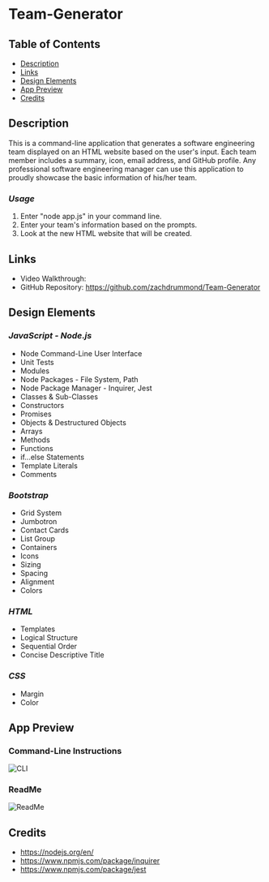 # Team-Generator

## Table of Contents
* [Description](#Description)
* [Links](#Links)
* [Design Elements](#Design-Elements)
* [App Preview](#App-Preview)
* [Credits](#Credits)

## Description
This is a command-line application that generates a software engineering team displayed on an HTML website based on the user's input. Each team member includes a summary, icon, email address, and GitHub profile. Any professional software engineering manager can use this application to proudly showcase the basic information of his/her team.

### *Usage*
1. Enter "node app.js" in your command line.
2. Enter your team's information based on the prompts.
3. Look at the new HTML website that will be created.

## Links
* Video Walkthrough: 
* GitHub Repository: https://github.com/zachdrummond/Team-Generator

## Design Elements
### *JavaScript - Node.js*
* Node Command-Line User Interface
* Unit Tests
* Modules
* Node Packages - File System, Path
* Node Package Manager - Inquirer, Jest
* Classes & Sub-Classes
* Constructors
* Promises
* Objects & Destructured Objects
* Arrays
* Methods
* Functions
* if...else Statements
* Template Literals
* Comments

### *Bootstrap*
* Grid System
* Jumbotron
* Contact Cards
* List Group
* Containers
* Icons
* Sizing
* Spacing
* Alignment
* Colors

### *HTML*
* Templates
* Logical Structure
* Sequential Order
* Concise Descriptive Title

### *CSS*
* Margin
* Color

## App Preview
### Command-Line Instructions
![CLI](./images/)
### ReadMe
![ReadMe](./images/)

## Credits
* https://nodejs.org/en/
* https://www.npmjs.com/package/inquirer
* https://www.npmjs.com/package/jest